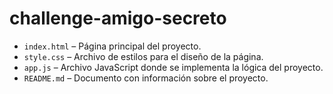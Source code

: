 # challenge-amigo-secreto

- `index.html` – Página principal del proyecto.  
- `style.css` – Archivo de estilos para el diseño de la página.  
- `app.js` – Archivo JavaScript donde se implementa la lógica del proyecto.  
- `README.md` – Documento con información sobre el proyecto. 
